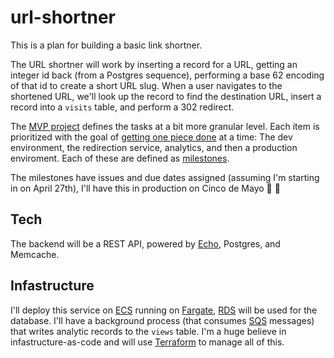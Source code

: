 # url-shortner

This is a plan for building a basic link shortner.

The URL shortner will work by inserting a record for a URL, getting an integer id back (from a Postgres sequence), performing a base 62 encoding of that id to create a short URL slug. When a user navigates to the shortened URL, we'll look up the record to find the destination URL, insert a record into a `visits` table, and perform a 302 redirect.

The [MVP project](https://github.com/mmattax/url-shortner/projects/1) defines the tasks at a bit more granular level. Each item is prioritized with the goal of [getting one piece done](https://basecamp.com/shapeup/3.2-chapter-10) at a time: The dev environment, the redirection service, analytics, and then a production enviroment. Each of these are defined as [milestones](https://github.com/mmattax/url-shortner/milestones?direction=asc&sort=due_date&state=open).

The milestones have issues and due dates assigned (assuming I'm starting in on April 27th), I'll have this in production on Cinco de Mayo :tropical_drink: :beers:

## Tech
The backend will be a REST API, powered by [Echo](https://echo.labstack.com/), Postgres, and Memcache. 

## Infastructure
I'll deploy this service on [ECS](https://aws.amazon.com/ecs/) running on [Fargate](https://aws.amazon.com/fargate/), [RDS](https://aws.amazon.com/rds/) will be used for the database. I'll have a background process (that consumes [SQS](https://aws.amazon.com/sqs/) messages) that writes analytic records to the `views` table. I'm a huge believe in infastructure-as-code and will use [Terraform](https://www.terraform.io/) to manage all of this.
